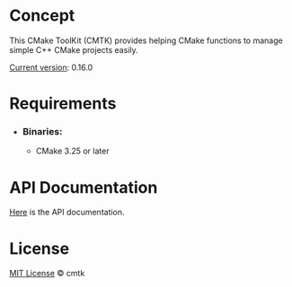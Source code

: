 # Concept

This CMake ToolKit (CMTK) provides helping CMake functions to manage simple C++ CMake projects easily.

<u>Current version</u>: <!--cmtk-version-->0.16.0<!--/cmtk-version-->

# Requirements
- ### Binaries:

  - CMake 3.25 or later

# API Documentation

[Here](./doc/API.md) is the API documentation.

# License

[MIT License](./LICENSE.md) © cmtk
